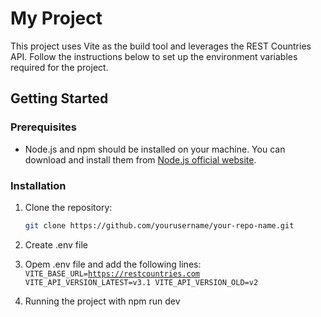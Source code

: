 # My Project

This project uses Vite as the build tool and leverages the REST Countries API. Follow the instructions below to set up the environment variables required for the project.

## Getting Started

### Prerequisites

- Node.js and npm should be installed on your machine. You can download and install them from [Node.js official website](https://nodejs.org/).

### Installation

1. Clone the repository:

   ```bash
   git clone https://github.com/yourusername/your-repo-name.git
   ```

2. Create .env file
3. Opem .env file and add the following lines:
   <code>
   VITE_BASE_URL=https://restcountries.com
   VITE_API_VERSION_LATEST=v3.1
   VITE_API_VERSION_OLD=v2
   </code>
4. Running the project with npm run dev
